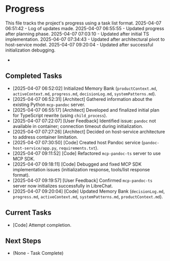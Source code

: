 # Progress

This file tracks the project's progress using a task list format.
2025-04-07 06:51:42 - Log of updates made.
2025-04-07 06:55:55 - Updated progress after planning phase.
2025-04-07 07:03:10 - Updated after initial TS implementation.
2025-04-07 07:34:43 - Updated after architectural pivot to host-service model.
2025-04-07 09:20:04 - Updated after successful initialization debugging.

*

## Completed Tasks

*   [2025-04-07 06:52:02] Initialized Memory Bank (`productContext.md`, `activeContext.md`, `progress.md`, `decisionLog.md`, `systemPatterns.md`).
*   [2025-04-07 06:52:31] [Architect] Gathered information about the existing Python `mcp-pandoc` server.
*   [2025-04-07 06:55:17] [Architect] Developed and finalized initial plan for TypeScript rewrite (using `child_process`).
*   [2025-04-07 07:22:07] [User Feedback] Identified issue: `pandoc` not available in container; connection timeout during initialization.
*   [2025-04-07 07:27:26] [Architect] Decided on host-service architecture to address container limitation.
*   [2025-04-07 07:30:50] [Code] Created host Pandoc service (`pandoc-host-service/app.py`, `requirements.txt`).
*   [2025-04-07 09:11:52] [Code] Refactored `mcp-pandoc-ts` server to use MCP SDK.
*   [2025-04-07 09:18:11] [Code] Debugged and fixed MCP SDK implementation issues (initialization response, tools/list response format).
*   [2025-04-07 09:19:57] [User Feedback] Confirmed `mcp-pandoc-ts` server now initializes successfully in LibreChat.
*   [2025-04-07 09:20:04] [Code] Updated Memory Bank (`decisionLog.md`, `progress.md`, `activeContext.md`, `systemPatterns.md`, `productContext.md`).

## Current Tasks

*   [Code] Attempt completion.

## Next Steps

*   (None - Task Complete)
